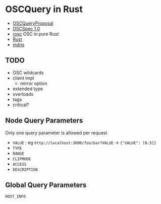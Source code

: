 # OSCQuery in Rust

* [OSCQueryProposal](https://github.com/Vidvox/OSCQueryProposal)
* [OSCSpec 1.0](http://opensoundcontrol.org/spec-1_0)
* [rosc](https://docs.rs/rosc/0.3.0/rosc/) OSC in pure Rust
* [Rust](https://www.rust-lang.org/)
* [mdns](https://github.com/librespot-org/libmdns/blob/master/examples/register.rs)

## TODO

* OSC wildcards
* client impl
  * mirror option
* extended type
* overloads
* tags
* critical?

## Node Query Parameters

Only one query parameter is allowed per request

* `VALUE` : eg `http://localhost:3000/foo/bar?VALUE` -> `{"VALUE": [0.5]}`
* `TYPE`
* `RANGE`
* `CLIPMODE`
* `ACCESS`
* `DESCRIPTION`

## Global Query Parameters

`HOST_INFO`


